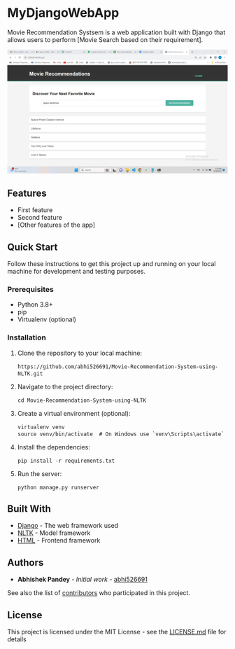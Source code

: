 # MyDjangoWebApp

Movie Recommendation Systsem is a web application built with Django that allows users to perform [Movie Search based on their requirement].

![Sample Output](https://github.com/abhi526691/Movie-Recommendation-System-using-NLTK/blob/first-integrated-app/Screenshot%20(10).png)


## Features

- First feature
- Second feature
- [Other features of the app]

## Quick Start

Follow these instructions to get this project up and running on your local machine for development and testing purposes.

### Prerequisites

- Python 3.8+
- pip
- Virtualenv (optional)

### Installation

1. Clone the repository to your local machine:
   ```
   https://github.com/abhi526691/Movie-Recommendation-System-using-NLTK.git
   ```

2. Navigate to the project directory:
   ```
   cd Movie-Recommendation-System-using-NLTK
   ```

3. Create a virtual environment (optional):
   ```
   virtualenv venv
   source venv/bin/activate  # On Windows use `venv\Scripts\activate`
   ```

4. Install the dependencies:
   ```
   pip install -r requirements.txt
   ```


7. Run the server:
   ```
   python manage.py runserver
   ```

## Built With

- [Django](https://www.djangoproject.com/) - The web framework used
- [NLTK](https://www.nltk.org/) - Model framework
- [HTML](https://developer.mozilla.org/en-US/docs/Web/HTML) - Frontend framework



## Authors

- **Abhishek Pandey** - *Initial work* - [abhi526691](https://github.com/abhi526691)

See also the list of [contributors](https://github.com/yourusername/mydjangowebapp/contributors) who participated in this project.

## License

This project is licensed under the MIT License - see the [LICENSE.md](LICENSE.md) file for details
